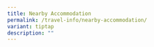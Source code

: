 ```yaml
---
title: Nearby Accommodation
permalink: /travel-info/nearby-accommodation/
variant: tiptap
description: ""
---
```

<p></p>